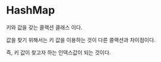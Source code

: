 # HashMap

키와 값을 갖는 콜랙션 클래스 이다.

값을 찾기 위해서는 키 값을 이용하는 것이 다른 콜랙션과 차이점이다.

즉, 키 값이 찾고자 하는 인덱스값이 되는 것이다.